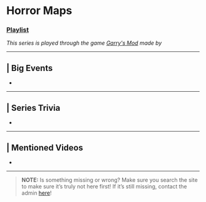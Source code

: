 # Horror Maps
### [Playlist](https://www.youtube.com/playlist?list=PLwljWXtmIKiSvAdfVX_gX1LQSkMybEUHB)
*This series is played through the game [Garry's Mod]() made by []()*

----

## | Big Events
- 

----

## | Series Trivia
- 

----
 
## | Mentioned Videos
- []()
 
----
 
> **NOTE:** Is something missing or wrong? Make sure you search the site to make sure it’s truly not here first! If it’s still missing, contact the admin [here](../chapter_2.html)!